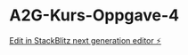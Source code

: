 # A2G-Kurs-Oppgave-4

[Edit in StackBlitz next generation editor ⚡️](https://stackblitz.com/~/github.com/Martin-koder1/A2G-Kurs-Oppgave-4)